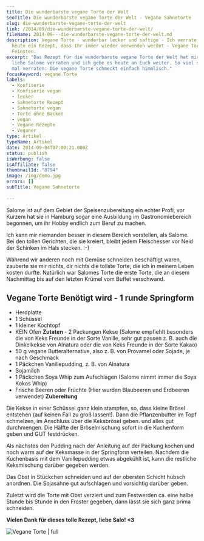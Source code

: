 ```yaml
---
title: Die wunderbarste vegane Torte der Welt
seoTitle: Die wunderbarste vegane Torte der Welt - Vegane Sahnetorte
slug: die-wunderbarste-vegane-torte-der-welt
link: /2014/09/die-wunderbarste-vegane-torte-der-welt/
fileName: 2014-09---die-wunderbarste-vegane-torte-der-welt.md
description: Vegane Torte - wunderbar lecker und saftige - Ich verrate Euch
  heute ein Rezept, dass Ihr immer wieder verwenden werdet - Vegane Torte vom
  Feinsten.
excerpt: "Das Rezept für die wunderbarste vegane Torte der Welt hat mir die
  liebe Salome verraten und ich gebe es heute an Euch weiter. So viel sei schon
  mal verraten: Die vegane Torte schmeckt einfach himmlisch."
focusKeyword: vegane Torte
labels:
  - Konfiserie
  - Konfiserie vegan
  - lecker
  - Sahnetorte Rezept
  - Sahnetorte vegan
  - Torte ohne Backen
  - vegan
  - Vegane Rezepte
  - Veganer
type: Artikel
typeName: Artikel
date: 2014-09-04T07:00:21.000Z
status: publish
isWerbung: false
isAffiliate: false
thumbnailId: "8794"
image: /img/demo.jpg
errors: []
subTitle: Vegane Sahnetorte
  
---
```


Salome ist auf dem Gebiet der Speisenzubereitung ein echter Profi, vor Kurzem
hat sie in Hamburg sogar eine Ausbildung im Gastronomiebereich begonnen, um ihr
Hobby endlich zum Beruf zu machen.

Ich kann mir niemanden besser in diesem Bereich vorstellen, als Salome. Bei den
tollen Gerichten, die sie kreiert, bleibt jedem Fleischesser vor Neid der
Schinken im Hals stecken. :-)

Während wir anderen noch mit Gemüse schneiden beschäftigt waren, zauberte sie
mir nichts, dir nichts die tollste Torte, die ich in meinem Leben kosten durfte.
Natürlich war Salomes Torte die erste Torte, die an diesem Nachmittag bis auf
den letzten Krümel vom Buffet verschwand.

## Vegane Torte **Benötigt wird** - 1 runde Springform

- Herdplatte
- 1 Schüssel
- 1 kleiner Kochtopf
- KEIN Ofen **Zutaten** - 2 Packungen Kekse (Salome empfiehlt besonders die von
  Keks Freunde in der Sorte Vanille, sehr gut passen z. B. auch die Dinkelkekse
  von Alnatura oder die von Keks Freunde in der Sorte Kakao)
- 50 g vegane Butteralternative, also z. B. von Provamel oder Sojade, je nach
  Geschmack
- 1 Päckchen Vanillepudding, z. B. von Alnatura
- Sojamilch
- 1 Päckchen Soya Whip zum Aufschlagen (Salome nimmt immer die Soya Kokos Whip)
- Frische Beeren oder Früchte (Hier wurden Blaubeeren und Erdbeeren verwendet)
  **Zubereitung**

Die Kekse in einer Schüssel ganz klein stampfen, so, dass kleine Brösel
entstehen (auf keinen Fall zu groß lassen!). Dann die Pflanzenbutter im Topf
schmelzen, im Anschluss über die Keksbrösel geben. und alles gut durchmengen.
Die Hälfte der Bröselmischung sofort in die Kuchenform geben und GUT
festdrücken.

Als nächstes den Pudding nach der Anleitung auf der Packung kochen und noch warm
auf der Keksmasse in der Springform verteilen. Nachdem die Kuchenbasis mit dem
Vanillepudding etwas abgekühlt ist, kann die restliche Keksmischung darüber
gegeben werden.

Das Obst in Stückchen schneiden und auf der obersten Schicht hübsch anordnen.
Die Sojasahne gut aufschlagen und vorsichtig darüber geben.

Zuletzt wird die Torte mit Obst verziert und zum Festwerden ca. eine halbe
Stunde bis Stunde in den Froster gegeben, dann lässt sie sich ganz prima
schneiden.

**Vielen Dank für dieses tolle Rezept, liebe Salo! &lt;3**

![Vegane Torte | full](http://cardamonchai.com/wp-content/uploads/2014/09/14654822633_941849df4f_o.jpg "[ ](https://www.flickr.com/photos/99929697@N07/)  Guten Appetit!")

  